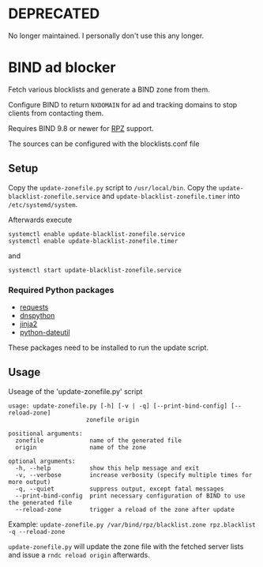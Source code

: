 # DEPRECATED

No longer maintained. I personally don't use this any longer.

# BIND ad blocker

Fetch various blocklists and generate a BIND zone from them.

Configure BIND to return `NXDOMAIN` for ad and tracking domains to stop clients from contacting them.

Requires BIND 9.8 or newer for [RPZ](https://en.wikipedia.org/wiki/Response_policy_zone) support.

The sources can be configured with the blocklists.conf file

## Setup
Copy the `update-zonefile.py` script to `/usr/local/bin`.
Copy the `update-blacklist-zonefile.service` and `update-blacklist-zonefile.timer` into `/etc/systemd/system`.

Afterwards execute
```shell script
systemctl enable update-blacklist-zonefile.service
systemctl enable update-blacklist-zonefile.timer
```
and
```shell script
systemctl start update-blacklist-zonefile.service
```

### Required Python packages

* [requests](https://pypi.python.org/pypi/requests)
* [dnspython](https://pypi.python.org/pypi/dnspython)
* [jinja2](https://pypi.org/project/Jinja2/)
* [python-dateutil](https://pypi.org/project/python-dateutil/)

These packages need to be installed to run the update script.


## Usage
Useage of the 'update-zonefile.py' script
```text
usage: update-zonefile.py [-h] [-v | -q] [--print-bind-config] [--reload-zone]
                      zonefile origin

positional arguments:
  zonefile             name of the generated file
  origin               name of the zone

optional arguments:
  -h, --help           show this help message and exit
  -v, --verbose        increase verbosity (specify multiple times for more output)
  -q, --quiet          suppress output, except fatal messages
  --print-bind-config  print necessary configuration of BIND to use the generated file
  --reload-zone        trigger a reload of the zone after update
```

Example: `update-zonefile.py /var/bind/rpz/blacklist.zone rpz.blacklist -q --reload-zone`

`update-zonefile.py` will update the zone file with the fetched server lists and issue a `rndc reload origin` afterwards.

